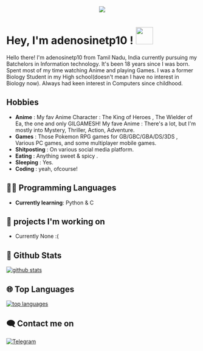 <div align="center">
    <img src="https://telegra.ph/file/155c176cf362ce729ceb1.jpg">
</div>

# Hey, I'm adenosinetp10 ! <img src="https://raw.githubusercontent.com/MartinHeinz/MartinHeinz/master/wave.gif" width="45px">

Hello there! I'm adenosinetp10 from Tamil Nadu, India currently pursuing my Batchelors in Information technology. It's been 18 years since I was born. Spent most of my time watching Anime and playing Games. I was a former Biology Student in my High school(doesn't mean I have no interest in Biology now). Always had keen interest in Computers since childhood.

## Hobbies

- **Anime** : My fav Anime Character : The King of Heroes , The Wielder of Ea, the one and only GILGAMESH! My fave Anime : There's a lot, but I'm mostly into Mystery, Thriller, Action, Adventure.
- **Games** : Those Pokemon RPG games for GB/GBC/GBA/DS/3DS , Various PC games, and some multiplayer mobile games.
- **Shitposting** : On various social media platform.
- **Eating** : Anything sweet & spicy .
- **Sleeping** : Yes.
- **Coding** : yeah, ofcourse!

## 👩‍💻 Programming Languages

- **Currently learning**: Python & C

## 🔭 projects I'm working on
- Currently None :(

##  🐙 **Github Stats**

[![github stats](https://github-readme-stats.vercel.app/api?username=adenosinetp10&show_icons=true&theme=radical)](https://github.com/adenosinetp10)

## 🌐 **Top Languages**

[![top languages](https://github-readme-stats.vercel.app/api/top-langs/?username=adenosinetp10&show_icons=true&theme=radical&layout=compact)](https://github.com/adenosinetp10)
   

## 🗨️ Contact me on


[![Telegram](https://img.shields.io/badge/telegram-1b77FF.svg?style=for-the-badge&logo=telegram)](https://t.me/ATPnull)

